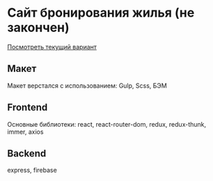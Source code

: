 # Сайт бронирования жилья (не закончен)

[Посмотреть текущий вариант](https://tyrizm.herokuapp.com/)

## Макет

Макет верстался с использованием: Gulp, Scss, БЭМ

## Frontend 

Основные библиотеки: react, react-router-dom, redux, redux-thunk, immer, axios

## Backend

express, firebase




